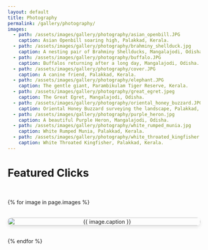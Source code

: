 ```yaml
---
layout: default
title: Photography
permalink: /gallery/photography/
images:
  - path: /assets/images/gallery/photography/asian_openbill.JPG
    caption: Asian Openbill soaring high, Palakkad, Kerala.
  - path: /assets/images/gallery/photography/brahminy_shellduck.jpg
    caption: A nesting pair of Brahminy Shellducks, Mangalajodi, Odisha.
  - path: /assets/images/gallery/photography/buffalo.JPG
    caption: Buffalos returning after a long day, Mangalajodi, Odisha.
  - path: /assets/images/gallery/photography/cover.JPG
    caption: A canine friend, Palakkad, Kerala.
  - path: /assets/images/gallery/photography/elephant.JPG
    caption: The gentle giant, Parambikulam Tiger Reserve, Kerala.
  - path: /assets/images/gallery/photography/great_egret.jpeg
    caption: The Great Egret, Mangalajodi, Odisha.
  - path: /assets/images/gallery/photography/oriental_honey_buzzard.JPG
    caption: Oriental Honey Buzzard surveying the landscape, Palakkad, Kerala.
  - path: /assets/images/gallery/photography/purple_heron.jpg
    caption: A beautiful Purple Heron, Mangalajodi, Odisha.
  - path: /assets/images/gallery/photography/white_rumped_munia.jpg
    caption: White Rumped Munia, Palakkad, Kerala.
  - path: /assets/images/gallery/photography/white_throated_kingfisher.jpg
    caption: White Throated Kingfisher, Palakkad, Kerala.
---
```


# Featured Clicks

<div class="art-gallery">
  {% for image in page.images %}
    <div class="art-item" onclick="openLightbox('{{ image.path }}', '{{ image.caption }}')">
      <img src="{{ image.path }}" alt="{{ image.caption }}">
    </div>
  {% endfor %}
</div>

<!-- Lightbox container -->
<div id="lightbox" class="lightbox">
  <span class="close" onclick="closeLightbox()">&times;</span>
  <img class="lightbox-content" id="lightbox-img">
  <p class="lightbox-caption" id="lightbox-caption"></p>
  <button class="prev" onclick="changeImage(-1)">&#10094;</button>
  <button class="next" onclick="changeImage(1)">&#10095;</button>
</div>

<style>
.art-gallery {
  display: grid;
  grid-template-columns: repeat(auto-fit, minmax(250px, 1fr));
  gap: 2rem;
  padding: 2rem 0;
}

.art-item {
  text-align: center;
  cursor: pointer;
}

.art-item img {
  width: 100%;
  height: 100%;
  border-radius: 10px;
  box-shadow: 0 4px 8px rgba(0, 0, 0, 0.1);
  transition: transform 0.3s ease-in-out;
}

.art-item img:hover {
  transform: scale(1.05);
}

.lightbox {
  display: none;
  position: fixed;
  top: 0;
  left: 0;
  width: 100%;
  height: 100%;
  background-color: rgba(0, 0, 0, 0.8);
  justify-content: center;
  align-items: center;
  z-index: 1000;
  flex-direction: column;
}

.lightbox-content {
  max-width: 90%;
  max-height: 90%;
  border-radius: 10px;
}

.lightbox-caption {
  color: white;
  font-size: 1.2rem;
  margin-top: 1rem;
  text-align: center;
}

.close {
  position: absolute;
  top: 20px;
  right: 30px;
  font-size: 2rem;
  color: white;
  cursor: pointer;
}

.prev, .next {
  position: absolute;
  top: 50%;
  font-size: 2rem;
  color: white;
  background: none;
  border: none;
  cursor: pointer;
  padding: 10px;
}

.prev { left: 10%; }
.next { right: 10%; }
</style>

<script>
let currentImageIndex = 0;
let images = [];
let captions = [];

document.addEventListener('DOMContentLoaded', () => {
  images = {{ page.images | map: 'path' | jsonify }};
  captions = {{ page.images | map: 'caption' | jsonify }};
});

function openLightbox(imgSrc, caption) {
  currentImageIndex = images.indexOf(imgSrc);
  document.getElementById('lightbox-img').src = imgSrc;
  document.getElementById('lightbox-caption').textContent = caption;
  document.getElementById('lightbox').style.display = 'flex';
}

function closeLightbox() {
  document.getElementById('lightbox').style.display = 'none';
}

function changeImage(direction) {
  currentImageIndex += direction;
  if (currentImageIndex < 0) currentImageIndex = images.length - 1;
  if (currentImageIndex >= images.length) currentImageIndex = 0;
  document.getElementById('lightbox-img').src = images[currentImageIndex];
  document.getElementById('lightbox-caption').textContent = captions[currentImageIndex];
}
</script>
